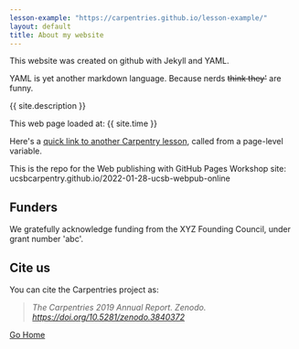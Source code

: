 ```yaml
---
lesson-example: "https://carpentries.github.io/lesson-example/"
layout: default
title: About my website
---
```


This website was created on github with Jekyll and YAML.

YAML is yet another markdown language. Because nerds ~~think they'~~ are funny.

{{ site.description }}

This web page loaded at: {{ site.time }}

Here's a [quick link to another Carpentry lesson]({{page.lesson-example}}), called from a page-level variable.

This is the repo for the Web publishing with GitHub Pages Workshop site: ucsbcarpentry.github.io/2022-01-28-ucsb-webpub-online

## Funders

We gratefully acknowledge funding from the XYZ Founding Council, under grant number 'abc'.

## 

## Cite us

You can cite the Carpentries project as:

>    *The Carpentries 2019 Annual Report. Zenodo. https://doi.org/10.5281/zenodo.3840372*

[Go Home](.)

